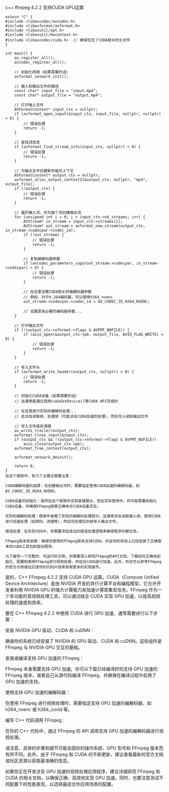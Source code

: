 c++ ffmpeg 4.2.2 支持CUDA GPU运算



    extern "C" {
    #include <libavcodec/avcodec.h>
    #include <libavformat/avformat.h>
    #include <libavutil/opt.h>
    #include <libavutil/hwcontext.h>
    #include <libavcodec/cuda.h>  // 确保包含了CUDA相关的头文件
    }
    
    int main() {
        av_register_all();
        avcodec_register_all();
    
        // 初始化网络（如果需要的话）
        avformat_network_init();
    
        // 输入和输出文件的路径
        const char* input_file = "input.mp4";
        const char* output_file = "output.mp4";
    
        // 打开输入文件
        AVFormatContext* input_ctx = nullptr;
        if (avformat_open_input(&input_ctx, input_file, nullptr, nullptr) < 0) {
            // 错误处理
            return -1;
        }
    
        // 查找流信息
        if (avformat_find_stream_info(input_ctx, nullptr) < 0) {
            // 错误处理
            return -1;
        }
    
        // 为输出文件创建新的格式上下文
        AVFormatContext* output_ctx = nullptr;
        avformat_alloc_output_context2(&output_ctx, nullptr, "mp4", output_file);
        if (!output_ctx) {
            // 错误处理
            return -1;
        }
    
        // 遍历输入流，并为每个流创建输出流
        for (unsigned int i = 0; i < input_ctx->nb_streams; i++) {
            AVStream* in_stream = input_ctx->streams[i];
            AVStream* out_stream = avformat_new_stream(output_ctx, in_stream->codecpar->codec_id);
            if (!out_stream) {
                // 错误处理
                return -1;
            }
    
            // 复制编解码器参数
            if (avcodec_parameters_copy(out_stream->codecpar, in_stream->codecpar) < 0) {
                // 错误处理
                return -1;
            }
    
            // 在这里设置CUDA相关的编解码器参数
            // 例如，对于H.264编码器，可以使用h264_nvenc
            out_stream->codecpar->codec_id = AV_CODEC_ID_H264_NVENC;
    
            // 设置其他必要的编码器参数...
        }
    
        // 打开输出文件
        if (!(output_ctx->oformat->flags & AVFMT_NOFILE)) {
            if (avio_open(&output_ctx->pb, output_file, AVIO_FLAG_WRITE) < 0) {
                // 错误处理
                return -1;
            }
        }
    
        // 写入文件头
        if (avformat_write_header(output_ctx, nullptr) < 0) {
            // 错误处理
            return -1;
        }
    
        // 初始化CUDA设备（如果需要的话）
        // 这通常是通过调用cudaSetDevice()等CUDA API完成的
    
        // 在这里进行实际的编解码处理...
        // 这涉及读取帧、处理帧（可能涉及CUDA加速的处理），然后写入帧到输出文件
    
        // 写入文件尾并清理
        av_write_trailer(output_ctx);
        avformat_close_input(&input_ctx);
        if (output_ctx && !(output_ctx->oformat->flags & AVFMT_NOFILE))
            avio_close(output_ctx->pb);
        avformat_free_context(output_ctx);
    
        avformat_network_deinit();
    
        return 0;
    }
    在这个框架中，有几个关键点需要注意：
    
    ‌CUDA编解码器的选择‌：在创建输出流时，需要指定使用CUDA加速的编解码器，如AV_CODEC_ID_H264_NVENC。
    
    ‌CUDA设备的初始化‌：虽然在这个框架中没有直接展示，但在实际使用中，你可能需要初始化CUDA设备，并确保FFmpeg能够正确地与CUDA设备交互。
    
    ‌实际的编解码处理‌：框架中省略了实际的编解码处理部分，这通常涉及读取输入帧、使用CUDA进行加速处理（如转码、滤镜等），然后将处理后的帧写入输出文件。
    
    ‌错误处理‌：在实际代码中，你需要添加适当的错误处理逻辑来确保程序的健壮性。
    
    ‌FFmpeg版本和依赖‌：确保你使用的FFmpeg版本支持CUDA，并且你的系统上已经安装了正确版本的CUDA工具包和驱动程序。
    
    为了编写一个完整的、可运行的示例，你需要深入研究FFmpeg的API文档，了解如何正确地初始化、配置和使用FFmpeg进行视频处理，并结合CUDA进行加速。此外，你还可以参考FFmpeg的官方示例或社区提供的代码片段来获取更多的实现细节。

‌是的，C++ FFmpeg 4.2.2 支持 CUDA GPU 运算‌。CUDA（Compute Unified Device Architecture）是由 NVIDIA 开发的并行计算平台和编程模型，它允许开发者利用 NVIDIA GPU 的强大计算能力来加速计算密集型任务。FFmpeg 作为一个多功能的音视频处理工具，可以通过结合 CUDA 实现 GPU 加速，以提高视频处理的速度和效率。

要在 C++ FFmpeg 4.2.2 中使用 CUDA 进行 GPU 加速，通常需要进行以下步骤：

‌安装 NVIDIA GPU 驱动、CUDA 和 cuDNN‌：

确保你的系统已经安装了 NVIDIA 的 GPU 驱动、CUDA 和 cuDNN。这些组件是 FFmpeg 与 NVIDIA GPU 交互的基础。

‌安装或编译支持 GPU 加速的 FFmpeg‌：

FFmpeg 本身需要支持 GPU 加速。你可以下载已经编译好的支持 GPU 加速的 FFmpeg 版本，或者自己从源代码编译 FFmpeg，并确保在编译过程中启用了 GPU 加速的支持。

‌使用支持 GPU 加速的编解码器‌：

在使用 FFmpeg 进行视频处理时，需要指定支持 GPU 加速的编解码器，如 h264_nvenc 或 h264_cuvid 等。

‌编写 C++ 代码调用 FFmpeg‌：

在你的 C++ 代码中，通过 FFmpeg 的 API 调用支持 GPU 加速的编解码器进行视频处理。

请注意，具体的步骤和细节可能会因你的操作系统、GPU 型号和 FFmpeg 版本而有所不同。此外，由于 FFmpeg 和 CUDA 的不断更新，建议查看最新的官方文档或社区资源以获取最准确的信息。

如果你正在开发涉及 GPU 加速的视频处理应用程序，建议详细研究 FFmpeg 和 CUDA 的相关文档，以确保正确、高效地实现 GPU 加速。同时，也要注意测试不同配置下的性能表现，以选择最适合你应用场景的配置。